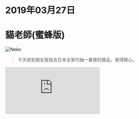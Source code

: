 # 2019年03月27日
# 貓老師(蜜蜂版)

![Neko](https://lazyteatime.github.io/2019/2019-03-27/55445053_10206460659312378_4582320111548891136_o.jpg)

> 今天收到朋友幫我去日本全家代抽一番賞的獎品，覺得開心。

<iframe class="lc-margin-top-64 lc-margin-bottom-32 lc-mobile" data-v-b66e9a5a="" frameborder="0" src="https://button.like.co/in/embed/lazy_tea_time/button?referrer=https://lazyteatime.github.io/2019/2019-03-27/2019-03-27&type=wp"> </iframe>
